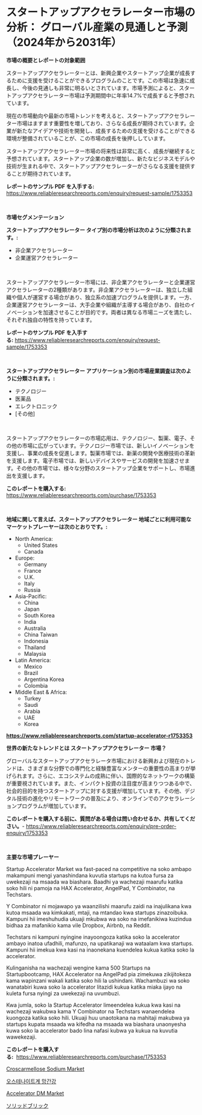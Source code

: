 <p><h1>スタートアップアクセラレーター市場の分析： グローバル産業の見通しと予測（2024年から2031年）</h1></p><p><strong>市場の概要とレポートの対象範囲</strong></p>
<p><p>スタートアップアクセラレーターとは、新興企業やスタートアップ企業が成長するために支援を受けることができるプログラムのことです。この市場は急速に成長し、今後の見通しも非常に明るいとされています。市場予測によると、スタートアップアクセラレーター市場は予測期間中に年率14.7%で成長すると予想されています。</p><p>現在の市場動向や最新の市場トレンドを考えると、スタートアップアクセラレーター市場はますます重要性を増しており、さらなる成長が期待されています。企業が新たなアイデアや技術を開発し、成長するための支援を受けることができる環境が整備されていることが、この市場の成長を後押ししています。</p><p>スタートアップアクセラレーター市場の将来性は非常に高く、成長が継続すると予想されています。スタートアップ企業の数が増加し、新たなビジネスモデルや技術が生まれる中で、スタートアップアクセラレーターがさらなる支援を提供することが期待されています。</p></p>
<p><strong>レポートのサンプル PDF を入手する:</strong> <a href="https://www.reliableresearchreports.com/enquiry/request-sample/1753353">https://www.reliableresearchreports.com/enquiry/request-sample/1753353</a></p>
<p>&nbsp;</p>
<p><strong>市場セグメンテーション</strong></p>
<p><strong>スタートアップアクセラレーター タイプ別の市場分析は次のように分類されます。:</strong></p>
<p><ul><li>非企業アクセラレーター</li><li>企業運営アクセラレーター</li></ul></p>
<p>&nbsp;</p>
<p><p>スタートアップアクセラレーター市場には、非企業アクセラレーターと企業運営アクセラレーターの2種類があります。非企業アクセラレーターは、独立した組織や個人が運営する場合があり、独立系の加速プログラムを提供します。一方、企業運営アクセラレーターは、大手企業や組織が主導する場合があり、自社のイノベーションを加速させることが目的です。両者は異なる市場ニーズを満たし、それぞれ独自の特性を持っています。</p></p>
<p><strong>レポートのサンプル PDF を入手する:</strong>&nbsp;<a href="https://www.reliableresearchreports.com/enquiry/request-sample/1753353">https://www.reliableresearchreports.com/enquiry/request-sample/1753353</a></p>
<p>&nbsp;</p>
<p><strong> スタートアップアクセラレーター アプリケーション別の市場産業調査は次のように分類されます。:</strong></p>
<p><ul><li>テクノロジー</li><li>医薬品</li><li>エレクトロニック</li><li>[その他]</li></ul></p>
<p>&nbsp;</p>
<p><p>スタートアップアクセラレーターの市場応用は、テクノロジー、製薬、電子、その他の市場に広がっています。テクノロジー市場では、新しいイノベーションを支援し、事業の成長を促進します。製薬市場では、新薬の開発や医療技術の革新を支援します。電子市場では、新しいデバイスやサービスの開発を加速させます。その他の市場では、様々な分野のスタートアップ企業をサポートし、市場進出を支援します。</p></p>
<p><strong>このレポートを購入する:</strong>&nbsp; <a href="https://www.reliableresearchreports.com/purchase/1753353">https://www.reliableresearchreports.com/purchase/1753353</a></p>
<p>&nbsp;</p>
<p><strong>地域に関して言えば、スタートアップアクセラレーター 地域ごとに利用可能なマーケットプレーヤーは次のとおりです。:</strong></p>
<p><ul>
    <li>
        North America:
        <ul>
            <li>United States</li>
            <li>Canada</li>
        </ul>
    </li>
    <li>
        Europe:
        <ul>
            <li>Germany</li>
            <li>France</li>
            <li>U.K.</li>
            <li>Italy</li>
            <li>Russia</li>
        </ul>
    </li>
    <li>
        Asia-Pacific:
        <ul>
            <li>China</li>
            <li>Japan</li>
            <li>South Korea</li>
            <li>India</li>
            <li>Australia</li>
            <li>China Taiwan</li>
            <li>Indonesia</li>
            <li>Thailand</li>
            <li>Malaysia</li>
        </ul>
    </li>
    <li>
        Latin America:
        <ul>
            <li>Mexico</li>
            <li>Brazil</li>
            <li>Argentina Korea</li>
            <li>Colombia</li>
        </ul>
    </li>
    <li>
        Middle East & Africa:
        <ul>
            <li>Turkey</li>
            <li>Saudi</li>
            <li>Arabia</li>
            <li>UAE</li>
            <li>Korea</li>
        </ul>
    </li>
    </ul></p>
<p><strong><a href="https://www.reliableresearchreports.com/startup-accelerator-r1753353">https://www.reliableresearchreports.com/startup-accelerator-r1753353</a></strong>&nbsp;</p>
<p><strong>世界の新たなトレンドとは スタートアップアクセラレーター 市場？</strong></p>
<p><p>グローバルなスタートアップアクセラレータ市場における新興および現在のトレンドは、さまざまな分野での専門化と経験豊富なメンターの重要性の高まりが挙げられます。さらに、エコシステムの成熟に伴い、国際的なネットワークの構築が重要視されています。また、インパクト投資の注目度が高まりつつある中で、社会的目的を持つスタートアップに対する支援が増加しています。その他、デジタル技術の進化やリモートワークの普及により、オンラインでのアクセラレーションプログラムが増加しています。</p></p>
<p><strong>このレポートを購入する前に、質問がある場合は問い合わせるか、共有してください。</strong>- <a href="https://www.reliableresearchreports.com/enquiry/pre-order-enquiry/1753353">https://www.reliableresearchreports.com/enquiry/pre-order-enquiry/1753353</a></p>
<p>&nbsp;</p>
<p><strong>主要な市場プレーヤー</strong></p>
<p><p>Startup Accelerator Market wa fast-paced na competitive na soko ambapo makampuni mengi yanashindana kuvutia startups na kutoa fursa za uwekezaji na msaada wa biashara. Baadhi ya wachezaji maarufu katika soko hili ni pamoja na HAX Accelerator, AngelPad, Y Combinator, na Techstars.</p><p>Y Combinator ni mojawapo ya waanzilishi maarufu zaidi na inajulikana kwa kutoa msaada wa kimkakati, mtaji, na mtandao kwa startups zinazoibuka. Kampuni hii imeshuhudia ukuaji mkubwa wa soko na imefanikiwa kuzindua bidhaa za mafanikio kama vile Dropbox, Airbnb, na Reddit.</p><p>Techstars ni kampuni nyingine inayoongoza katika soko la accelerator ambayo inatoa ufadhili, mafunzo, na upatikanaji wa wataalam kwa startups. Kampuni hii imekua kwa kasi na inaonekana kuendelea kukua katika soko la accelerator.</p><p>Kulinganisha na wachezaji wengine kama 500 Startups na Startupbootcamp, HAX Accelerator na AngelPad pia zimekuwa zikijitokeza kama wapinzani wakali katika soko hili la ushindani. Wachambuzi wa soko wanatabiri kuwa soko la accelerator litazidi kukua katika miaka ijayo na kuleta fursa nyingi za uwekezaji na uvumbuzi.</p><p>Kwa jumla, soko la Startup Accelerator limeendelea kukua kwa kasi na wachezaji wakubwa kama Y Combinator na Techstars wanaendelea kuongoza katika soko hili. Ukuaji huu unaotokana na mahitaji makubwa ya startups kupata msaada wa kifedha na msaada wa biashara unaonyesha kuwa soko la accelerator bado lina nafasi kubwa ya kukua na kuvutia wawekezaji.</p></p>
<p><strong>このレポートを購入する:</strong>&nbsp;&nbsp;<a href="https://www.reliableresearchreports.com/purchase/1753353">https://www.reliableresearchreports.com/purchase/1753353</a></p>
<p><p><a href="https://www.linkedin.com/pulse/croscarmellose-sodium-market-goal-estimating-size-future-byfce?trackingId=XpvHfG%2FfXqjljodrcEwPJg%3D%3D">Croscarmellose Sodium Market</a></p><p><a href="https://medium.com/@douglasvasquez626/%EC%98%A4%EC%8A%A4%ED%85%90-%EB%B0%94%EB%8B%90%EC%8A%A4-%EB%A7%9D%EA%B0%84%EA%B0%95-%EC%8B%9C%EC%9E%A5-%EC%A0%84%EB%A7%9D-%EC%82%B0%EC%97%85-%EA%B0%9C%EC%9A%94-%EB%B0%8F-%EC%98%88%EC%B8%A1-2024%EB%85%84%EB%B6%80%ED%84%B0-2031%EB%85%84-2e09a72744b2">오스테나이트계 망간강</a></p><p><a href="https://www.linkedin.com/pulse/global-accelerator-dm-market-size-trends-insights-projections-lujge?trackingId=1k3tI1oAgb%2F1iqxXtt5%2BxA%3D%3D">Accelerator DM Market</a></p><p><a href="https://medium.com/@aidalakin1973/%E5%9B%BA%E4%BD%93%E3%83%96%E3%83%AA%E3%83%83%E3%82%AF%E5%B8%82%E5%A0%B4%E3%81%AF%E5%B8%82%E5%A0%B4%E3%82%B7%E3%82%A7%E3%82%A2-%E5%B8%82%E5%A0%B4%E3%83%88%E3%83%AC%E3%83%B3%E3%83%89-%E5%B8%82%E5%A0%B4%E6%88%90%E9%95%B7%E3%81%AB%E9%96%A2%E3%81%99%E3%82%8B%E6%83%85%E5%A0%B1%E3%82%92%E6%8F%90%E4%BE%9B%E3%81%97%E3%81%BE%E3%81%99-a9205fa48b5d">ソリッドブリック</a></p></p>